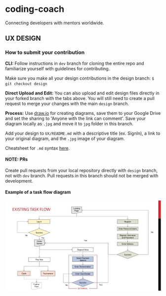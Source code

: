 # coding-coach

Connecting developers with mentors worldwide.

## UX DESIGN
### How to submit your contribution

**CLI:**
Follow instructions in `dev` branch for cloning the entire repo and familiarize yourself with guidelines for contributing.

Make sure you make all your design contributions in the design branch:
`$ git checkout design`

**Direct Upload and Edit:**
You can also upload and edit design files directly in your forked branch with the tabs above. You will still need to create a pull request to merge your changes with the main `design` branch.

**Process:**
Use [draw.io](https://www.draw.io/) for creating diagrams, save them to your Google Drive and set the sharing to 'Anyone with the link can comment'. Save your diagram locally as `.jpg` and move it to `jpg` folder in this branch.

Add your design to `UX/README.md` with a descriptive title (ex. SignIn), a link to your original diagram, and the `.jpg` image of your diagram.

Cheatsheet for `.md` syntax [here](https://github.com/adam-p/markdown-here/wiki/Markdown-Cheatsheet).

#### NOTE: PRs
Create pull requests from your local repository directly with `design` branch, not with `dev` branch. Pull requests in this branch should not be merged with development.

#### Example of a task flow diagram
![task_flow_example](./UX/jpg/a-leading-game-app-ux-case-study-13-638.jpg)
